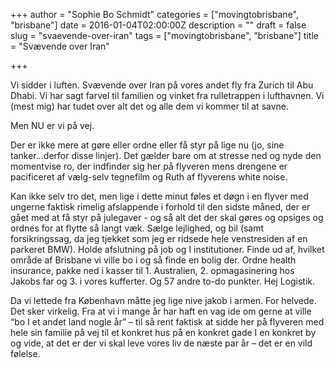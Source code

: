 +++
author = "Sophie Bo Schmidt"
categories = ["movingtobrisbane", "brisbane"]
date = 2016-01-04T02:00:00Z
description = ""
draft = false
slug = "svaevende-over-iran"
tags = ["movingtobrisbane", "brisbane"]
title = "Svævende over Iran"

+++


Vi sidder i luften. Svævende  over Iran på vores andet fly fra Zurich til Abu Dhabi. Vi har sagt farvel til familien og vinket fra rulletrappen i lufthavnen. Vi (mest mig) har tudet over alt det og alle dem vi kommer til at savne.

Men NU er vi på vej. 

Der er ikke mere at gøre eller ordne eller få styr på lige nu (jo, sine tanker...derfor disse linjer). Det gælder bare om at stresse ned og nyde den momentvise ro, der indfinder sig her på flyveren mens drengene er pacificeret af vælg-selv tegnefilm og Ruth af flyverens white noise. 

Kan ikke selv tro det, men lige i dette minut føles et døgn i en flyver med ungerne faktisk rimelig afslappende i forhold til den sidste måned, der er gået med at få styr på julegaver - og så alt det der skal gøres og opsiges og ordnes for at flytte så langt væk. Sælge lejlighed, og bil (samt forsikringssag, da jeg tjekket som jeg er ridsede hele venstresiden af en parkeret BMW). Holde afslutning på job og I institutioner. Finde ud af, hvilket område af Brisbane vi ville bo i og så finde en bolig der. Ordne health insurance, pakke ned i kasser til 1. Australien, 2. opmagasinering hos Jakobs far og 3. i vores kufferter. Og 57 andre to-do punkter. Hej Logistik. 

Da vi lettede fra København måtte jeg lige nive jakob i armen. For helvede. Det sker virkelig. Fra at vi i mange år har haft en vag ide om gerne at ville “bo I et andet land nogle år” – til så rent faktisk at sidde her på flyveren med hele sin familie på vej til et konkret hus på en konkret gade I en konkret by og vide, at det er der vi skal leve vores liv de næste par år – det er en vild følelse.

